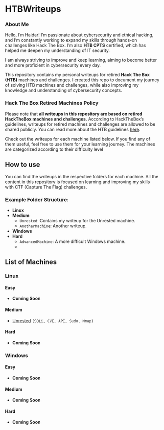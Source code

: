 # HTBWriteups

### About Me
Hello, I’m Haidar! I’m passionate about cybersecurity and ethical hacking, and I’m constantly working to expand my skills through hands-on challenges like Hack The Box. I’m also **HTB CPTS** certified, which has helped me deepen my understanding of IT security.

I am always striving to improve and keep learning, aiming to become better and more proficient in cybersecurity every day.

This repository contains my personal writeups for retired **Hack The Box (HTB)** machines and challenges. I created this repo to document my journey of solving HTB machines and challenges, while also improving my knowledge and understanding of cybersecurity concepts.

### Hack The Box Retired Machines Policy

Please note that **all writeups in this repository are based on retired HackTheBox machines and challenges**. According to HackTheBox’s guidelines, writeups for retired machines and challenges are allowed to be shared publicly. You can read more about the HTB guidelines [here](https://help.hackthebox.com/en/articles/5188925-streaming-writeups-walkthrough-guidelines).

Check out the writeups for each machine listed below. If you find any of them useful, feel free to use them for your learning journey. The machines are categorized according to their difficulty level

## How to use

You can find the writeups in the respective folders for each machine. All the content in this repository is focused on learning and improving my skills with CTF (Capture The Flag) challenges.

### Example Folder Structure:
 - **Linux**
 - **Medium**
    - `Unrested`: Contains my writeup for the Unrested machine.
    - `AnotherMachine`: Another writeup.
 - **Windows**
 - **Hard**
    - `AdvancedMachine`: A more difficult Windows machine.
    - 
 
 ## List of Machines
### Linux
#### Easy
 - **Coming Soon**

#### Medium

 - [Unrested](/Linux/Medium/Unrested/Unrested_Writeup_Linux_Medium.md) `(SQLi, CVE, API, Sudo, Nmap)`

#### Hard
- **Coming Soon**

### Windows
#### Easy
- **Coming Soon**

#### Medium
- **Coming Soon**

#### Hard
- **Coming Soon**
